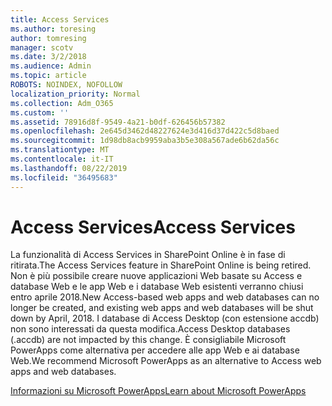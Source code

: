 ```yaml
---
title: Access Services
ms.author: toresing
author: tomresing
manager: scotv
ms.date: 3/2/2018
ms.audience: Admin
ms.topic: article
ROBOTS: NOINDEX, NOFOLLOW
localization_priority: Normal
ms.collection: Adm_O365
ms.custom: ''
ms.assetid: 78916d8f-9549-4a21-b0df-626456b57382
ms.openlocfilehash: 2e645d3462d48227624e3d416d37d422c5d8baed
ms.sourcegitcommit: 1d98db8acb9959aba3b5e308a567ade6b62da56c
ms.translationtype: MT
ms.contentlocale: it-IT
ms.lasthandoff: 08/22/2019
ms.locfileid: "36495683"
---
```

# <a name="access-services"></a><span data-ttu-id="88d09-102">Access Services</span><span class="sxs-lookup"><span data-stu-id="88d09-102">Access Services</span></span>

<span data-ttu-id="88d09-103">La funzionalità di Access Services in SharePoint Online è in fase di ritirata.</span><span class="sxs-lookup"><span data-stu-id="88d09-103">The Access Services feature in SharePoint Online is being retired.</span></span> <span data-ttu-id="88d09-104">Non è più possibile creare nuove applicazioni Web basate su Access e database Web e le app Web e i database Web esistenti verranno chiusi entro aprile 2018.</span><span class="sxs-lookup"><span data-stu-id="88d09-104">New Access-based web apps and web databases can no longer be created, and existing web apps and web databases will be shut down by April, 2018.</span></span> <span data-ttu-id="88d09-105">I database di Access Desktop (con estensione accdb) non sono interessati da questa modifica.</span><span class="sxs-lookup"><span data-stu-id="88d09-105">Access Desktop databases (.accdb) are not impacted by this change.</span></span> <span data-ttu-id="88d09-106">È consigliabile Microsoft PowerApps come alternativa per accedere alle app Web e ai database Web.</span><span class="sxs-lookup"><span data-stu-id="88d09-106">We recommend Microsoft PowerApps as an alternative to Access web apps and web databases.</span></span> 
  
[<span data-ttu-id="88d09-107">Informazioni su Microsoft PowerApps</span><span class="sxs-lookup"><span data-stu-id="88d09-107">Learn about Microsoft PowerApps</span></span>](https://powerapps.microsoft.com/)
  